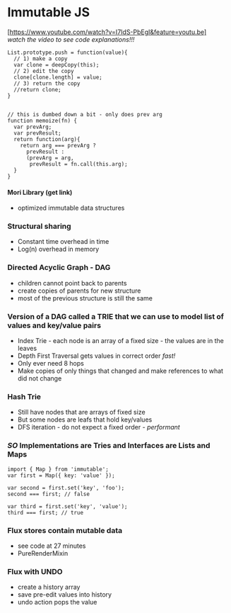 # Immutable JS

[https://www.youtube.com/watch?v=I7IdS-PbEgI&feature=youtu.be]  
*watch the video to see code explanations!!!*

```
List.prototype.push = function(value){
  // 1) make a copy
  var clone = deepCopy(this);
  // 2) edit the copy
  clone[clone.length] = value;
  // 3) return the copy
  //return clone;
}


// this is dumbed down a bit - only does prev arg
function memoize(fn) {
  var prevArg;
  var prevResult;
  return function(arg){
    return arg === prevArg ?
      prevResult : 
      (prevArg = arg, 
       prevResult = fn.call(this.arg);
  }
}
```

#### Mori Library (get link)  
 * optimized immutable data structures
 
### Structural sharing  
   - Constant time overhead in time
   -  Log(n) overhead in memory
   
### Directed Acyclic Graph - DAG  
 - children cannot point back to parents
 - create copies of parents for new structure
 - most of the previous structure is still the same  
 
### Version of a DAG called a TRIE that we can use to model list of values and key/value pairs
  * Index Trie - each node is an array of a fixed size - the values are in the leaves
  * Depth First Traversal gets values in correct order _fast!_
  * Only ever need 8 hops
  * Make copies of only things that changed and make references to what did not change
 
### Hash Trie
  * Still have nodes that are arrays of fixed size
  * But some nodes are leafs that hold key/values
  * DFS iteration - do not expect a fixed order - _performant_
 
 
### *SO* Implementations are Tries and Interfaces are Lists and Maps  
 
```
import { Map } from 'immutable';
var first = Map({ key: 'value' });

var second = first.set('key', 'foo');
second === first; // false

var third = first.set('key', 'value');
third === first; // true

```

### Flux stores contain mutable data
  - see code at 27 minutes
  - PureRenderMixin
  
### Flux with UNDO
  - create a history array
  - save pre-edit values into history
  - undo action pops the value  
  
 
 
 
 
 
 

